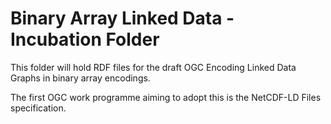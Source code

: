 # Binary Array Linked Data - Incubation Folder

This folder will hold RDF files for the draft OGC Encoding Linked Data Graphs in binary array encodings.

The first OGC work programme aiming to adopt this is the NetCDF-LD Files specification.
